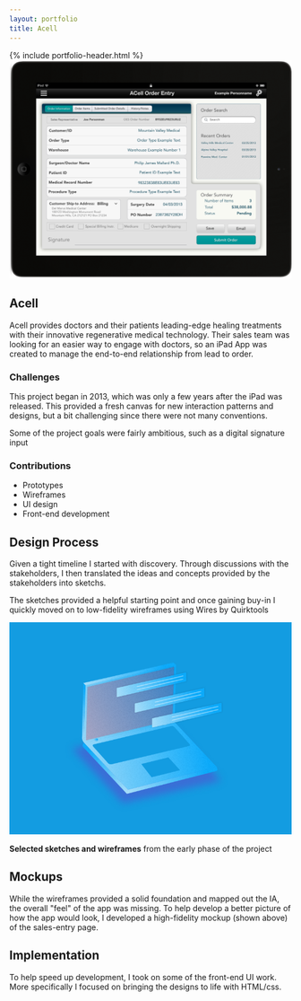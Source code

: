 ```yaml
---
layout: portfolio
title: Acell
---
```

<div class="portfolio-item">
  <section>
  {% include portfolio-header.html %}
    <img src="/assets/img/portfolio/acell-ipad.png" alt="" class="thumb">
    <h1>Acell</h1>
    <p>Acell provides doctors and their patients leading-edge healing treatments with their innovative regenerative medical technology. Their sales team was looking for an easier way to engage with doctors, so an iPad App was created to manage the end-to-end relationship from lead to order.</p>
    <div class="challenges">
      <div class="column--heavy">
        <h3>Challenges</h3>
        <p>This project began in 2013, which was only a few years after the iPad was released. This provided a fresh canvas for new interaction patterns and designs, but a bit challenging since there were not many conventions.</p>
        <p>Some of the project goals were fairly ambitious, such as a digital signature input</p>
      </div>
      <div>
        <h3>Contributions</h3>
        <ul>
          <li>Prototypes</li>
          <li>Wireframes</li>
          <li>UI design</li>
          <li>Front-end development</li>
        </ul>
      </div>
    </div>
  </section>
  <section>
    <h2>Design Process</h2>
    <p>Given a tight timeline I started with discovery. Through discussions with the stakeholders, I then translated the ideas and concepts provided by the stakeholders into sketchs.</p>
    <p>The sketches provided a helpful starting point and once gaining buy-in I quickly moved on to low-fidelity wireframes using Wires by Quirktools</p>
    <img src="/assets/img/portfolio/placeholder.png" alt="">
    <p class="picture-caption"><strong>Selected sketches and wireframes</strong> from the early phase of the project</p>
  </section>
  <section>
    <h2>Mockups</h2>
    <p>While the wireframes provided a solid foundation and mapped out the IA, the overall "feel" of the app was missing. To help develop a better picture of how the app would look, I developed a high-fidelity mockup (shown above) of the sales-entry page.</p>
  </section>
  <section>
    <h2>Implementation</h2>
    <p>To help speed up development, I took on some of the front-end UI work. More specifically I focused on bringing the designs to life with HTML/css.</p>
  </section>
</div>
